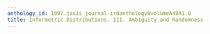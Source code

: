 ```yaml
---
anthology_id: 1997.jasis_journal-ir0anthology0volumeA48A1.0
title: Informetric Distributions. III. Ambiguity and Randomness
---
```

